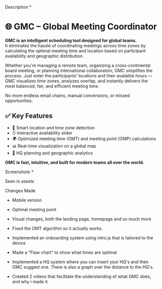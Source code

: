 Description *
# 🌐 GMC – Global Meeting Coordinator

**GMC is an intelligent scheduling tool designed for global teams.**  
It eliminates the hassle of coordinating meetings across time zones by calculating the optimal meeting time and location based on participant availability and geographic distribution.

Whether you're managing a remote team, organizing a cross-continental board meeting, or planning international collaboration, GMC simplifies the process. Just enter the participants’ locations and their available hours — GMC visualizes time zones, analyzes overlap, and instantly delivers the most balanced, fair, and efficient meeting time.

No more endless email chains, manual conversions, or missed opportunities.

## ✅ Key Features
- 📍 Smart location and time zone detection  
- ⏰ Interactive availability slider  
- 🌍 Optimized meeting time (OMT) and meeting point (OMP) calculations  
- 📊 Real-time visualization on a global map  
- 🏢 HQ planning and geographic analytics  

**GMC is fast, intuitive, and built for modern teams all over the world.**

Screenshots *

Seen in assets


Changes Made

- Mobile version

- Optimal meeting point

- Visual changes, both the landing page, homepage and so much more

- Fixed the OMT algorithm so it actually works.

- Implemented an onboarding system using intro.js that is tailored to the device

- Made a "Flaw chart" to show what times are optimal

- Implemented a HQ system where you can insert your HQ's and then GMC suggest one. There is also a graph over the distance to the HQ's.

- Created 2 videos that facilitate the understanding of what GMC does, and why i made it.